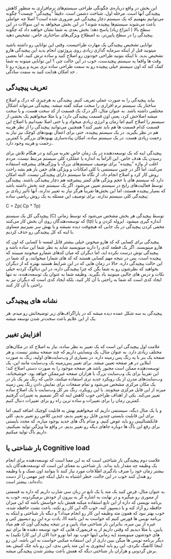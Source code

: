 
این بخش در واقع درباره‌ی چگونگی طراحی سیستم‌های نرم‌افزاری به منظور کاهش پیچیدگی آنها است. مرحله اول، شناخت دشمن است. دقیقاً "پیچیدگی" چیست؟ چگونه می‌توانیم بفهمیم که یک سیستم دچار پیچیدگی غیر ضروری شده است؟
اصلا چه عواملی باعث می‌شوند سیستم‌ها پیچیده شوند؟
در این بخش میخواهد به این سوالات در این سطح بالا ( انتزاع زیاد) پاسخ دهد؛ بخش بعدی به شما نشان خواهند داد که چگونه پیچیدگی را در سطح پایین‌تر، به اصطلاح ویژگی‌های ساختاری خاص، تشخیص دهید.

توانایی تشخیص پیچیدگی یک مهارت طراحیست. وقتی این توانایی رو داشته باشید میتونید قبل از اینکه سرمایه گذازی زیادی روی پروژتون انجام بدید این پیچیدگی هارو تشخیص بدید. تا اینکه بتونید طراحی خودتون رو اصلاح کنید و ساده ترش کنید. اما بعضی وقت ها واقعا یه سیستم پیچیدست، خوب در این حالت چی ؟ این توانایی میتونه به شما کمک کنه که اون سیستم خیلی پیچیده رو به سمت طراحی ساده تری ببرید و پروژه رو تا حد امکان هدایت کنید به سمت سادگی .

## تعریف پیچیدگی

بیاید پیچیدگی را به صورت عملی تعریف کنیم. پیچیدگی به هرچیزی که درک و اصلاح ساختار یک سیستم نرم افزاری را سخت میکند گفته میشه. پیچیدگی می‌تواند اشکال مختلفی داشته باشد. به عنوان مثال، اگر درک یک قسمت از کد سخت هست، و یا سخت میشه اصلاحش کرد، یعنی اون قسمت پیچیدگی دارد؛ و یا مثلا میخواهیم یک بخشی از سیستم را اصلاح کنیم اما زمان و انرژی زیادی میخواد و یا حتی اصلا نمیدانیم با اصلاح این قسمت کدام قسمت ها هم باید تغییر کنند؟ همچنین می‌توانید پیچیدگی را از نظر هزینه هم در نظر بگیرید. در یک سیستم پیچیده، حتی برای اعمال بهبودهای کوچک نیز نیاز به زحمت زیادی هست. در یک سیستم ساده، امکان پیاده‌سازی بهبودهای بزرگتر با کمترین زحمت و هزینه وجود دارد..

پیچیدگی اینه که یک توسعه‌دهنده در یک زمان خاص تجربه می‌کند و در هنگام تلاش برای رسیدن یک هدف خاص. این الزاماً به اندازه یا عملکرد کلی سیستم مرتبط نیست. مردم اغلب از واژه "پیچیده" برای توصیف سیستم‌های بزرگ با ویژگی‌های پیشرفته استفاده می‌کنند، اما اگر در چنین سیستمی با کلی امکانات و ویژگی های خفن باز هم بشه راحت روش کار کرد و اصلاح انجام داد، از نگاه ما سیستم دارای پیچیدگی نیست. 
البته امکان دارد که سیستم های با حجم ویژگی های کمتر پیشرفته هم دچار پیچیدگی باشند. پیچیدگی توسط فعالیت‌های رایج در سیستم تعیین می‌شود. اگر یک سیستم چند بخش داشته باشد که بسیار پیچیده هستند، اما این بخش‌ها تقریباً هرگز نیاز به تغییر ندارند، آنها تأثیر زیادی بر پیچیدگی کلی سیستم ندارند. برای توصیف این مسئله به یک روش ریاضی ساده:

 C = Zp( Cp * Tp)

پیچیدگی کل یک سیستم (C) توسط پیچیدگی هر بخش مشخص می‌شود که توسط زمانی که توسعه‌دهندگان روی آن بخش کار می‌کنند (tp) اندازه گیری میشود. ایزوله کردن و یا مخفی کردن پیچیدگی در یک جایی که هیچوقت دیده نمیشه و یا بهش سر نمیزنیم مساوی با اینه که کل پیچیدگی رو حذف کردیم.

پیچیدگی برای کسایی که کد هارو میخونن خیلی بیشتر قابل لمسه تا کسایی که اون کد هارو مینویسند. اگر یک قطعه کدی را دارید مینویسید شاید به نظر شما این ساده باشه و پیچیدگی توش درست نکرده اید، اما دیگران که میان کدهای شمارو میخونند میبینند که پیچیده است، پس در نتیجه مهم کسایی هستند که کد های شمارا میخوانند، و کد شما در این حالت پیچیدگی داره. حالا در زمان هایی که در این شرایط هستید بهتره که از دیگران بخواهید که نظرشون رو به شما بگن که چرا پیچیدگی داره، در این دیالوگ کردنه خیلی نکات و درس های جالبی میتونید یاد بگیرید. وظیفه شما به عنوان یک توسعه‌دهنده، نه تنها ایجاد کدی است که شما به راحتی با آن کار کنید، بلکه ایجاد کدی است که دیگران نیز به راحتی با آن کار کنند.

## نشانه های پیچیدگی


پیچیدگی به سه شکل عمده دیده میشه که در پاراگراف‌های زیر توضیحاتش رو میدم. هر یک از این علایم باعث سخت‌تر شدن توسعه میشه.

  
## افزایش تغییر

علامت اول پیچیدگی این است که یک تغییر به نظر ساده، نیاز به اصلاح کد در مکان‌های مختلف زیادی دارد. به عنوان مثال، یک وبسایتی داریم که چند صفحه بیشتر نیست، و هر صفحه یک بنر با یه رنگ پس زمینه داره. در بسیاری از وب‌سایت‌های اولیه، رنگ به صورت اینلاین در هر صفحه تعیین میشد. برای تغییر پس‌زمینه یک وب‌سایت مانند این، یک توسعه‌دهنده ممکن است مجبور باشد هر صفحه موجود را به صورت دستی اصلاح کند؛ این تقریباً برای یک وب‌سایت بزرگ با هزاران صفحه غیرممکن خواهد بود. خوشبختانه، وب‌سایت‌های مدرن از یک رویکرد جدید تری استفاده میکنند، جایی که رنگ بنر یک بار در یک مکان مرکزی مشخص می‌شود و تمام صفحات برای نمایش دادن رنگ پس زمینه میرند از این فایل مرکزی میخونند. با این رویکرد، رنگ بنر کل وب‌سایت با یک اصلاح ساده تغییر می‌کند. یکی از اهداف طراحی خوب کاهش اینه که اگر تصمیم به تغییرات گرفتیم کمترین زمان را برای تغییرات و ساده ترین راه رو برای تغییرات دنبال کنیم.

و یا یک مثال دیگه، سیستمی داریم که میخواهیم بهش یه قابلیت کوچیک اضافه کنیم، اما برای این قابلیت بایستی چندین فایل رو تغییر بدیم، چندین کلاس رو تغییر بدیم، کلی فانکشنالییتی رو باید عوض کنیم. و مدام باگ های جدید بوجود میاره، که مجدد بایستی برای رفع این باگ ها دوباره جاهای دیگه رو تغییر بدیم. در واقع ما ویژگی تولید نمیکنیم، داریم باگ تولید میکنیم.


## بار شناختی یا Cognitive load

علامت دوم پیچیدگی بار شناختی است که به این معنا است که توسعه‌دهنده برای انجام یک وظیفه چه مقدار باید بداند. بار شناختی به معنای این است که توسعه‌دهندگان باید بیشتر زمان خود را صرف یادگیری اطلاعات مورد نیاز کنند تا بتوانند اون تسک و یا وظیفه رو هندل کنند خوب در این حالت، خطر اشتباه به دلیل اینکه چیز مهمی را از دست داده‌اند، بیشتر است.

به عنوان مثال، فرض کنید یک متد یا یک تابع در زبان سی شارپ داریم که داره یه قسمتی از مموری رو میگیره و در نهایت یه اشاره گر به بیرون از خودش برمیگردونه، خوب یه برنامه نویسی که داره از این تابع استفاده میکنه همش باید حواسش باشه که این میزان حافظه رو آزاد کنه و یا دیسپوز کنه، خوب اگه این کار رو نکنه، باعث نشت حافظه شده، خوب بهتر نبود که همون متد وظیفه این کار رو انجام میداد؟ و دیگه بار شناختی و اینکه به برنامه نویس ها فورس کنیم که حواست به این باشه ااا، یادت نره این رو دیسپور کنی و غیره از بین میره، بنابراین بار شناختی میاد پایین و در نتیجه پیچیدگی اون کد هم میاد پایین. یا مثلا دیدیم که وقتی داریم از یه فریمورک هایی که خود توسعه دهنده ها برای تیم های خودشون مینویسند (یه زمانی اینها خوب بود اما تورو خدا الان از این کارا نکنید) به دیگر برنامه نویس ها میگن ببین داری از این استفاده میکنی حواست به این باشه، این رو اینجا کانفیگ نکردی، این رو باید اینجوری به این متد پاس بدی، این رو باید چک کنیش بعد برش گردونی و هزاران بار شناختی دیگه که همش باعث بیشتر شدن پیچیدگی میشه.
